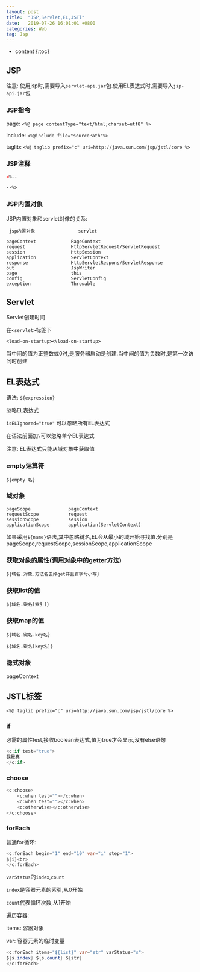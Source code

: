 ```yaml
---
layout: post
title:  "JSP,Servlet,EL,JSTl"
date:   2019-07-26 16:01:01 +0800
categories: Web
tag: Jsp
---
```


* content
{:toc}

## JSP

注意: 使用jsp时,需要导入`servlet-api.jar`包.使用EL表达式时,需要导入`jsp-api.jar`包

### JSP指令

page: `<%@ page contentType="text/html;charset=utf8" %>`

include: `<%@include file="sourcePath"%>`

taglib: `<%@ taglib prefix="c" uri=http://java.sun.com/jsp/jstl/core %>`

### JSP注释

```html
<%--

--%>
```

### JSP内置对象

JSP内置对象和servlet对像的关系:


```text
 jsp内置对象                servlet

pageContext             PageContext
request                 HttpServletRequest/ServletRequest
session                 HttpSession
application             ServletContext
response                HttpServletRespons/ServletResponse
out                     JspWriter
page                    this
config                  ServletConfig
exception               Throwable
```

## Servlet

Servlet创建时间

在`<servlet>`标签下

`<load-on-startup><\load-on-startup>`

当中间的值为正整数或0时,是服务器启动是创建.当中间的值为负数时,是第一次访问时创建

## EL表达式

语法: `${expression}`

忽略EL表达式

`isELIgnored="true"` 可以忽略所有EL表达式

在语法前面加`\`可以忽略单个EL表达式

注意: EL表达式只能从域对象中获取值

### empty运算符

`${empty 名}`

### 域对象

```text
pageScope              pageContext
requestScope           request
sessionScope           session
applicationScope       application(ServletContext)
```

如果采用`${name}`语法,其中忽略键名,EL会从最小的域开始寻找值.分别是pageScope,requestScope,sessionScope,applicationScope

### 获取对象的属性(调用对象中的getter方法)

`${域名.对象.方法名去掉get并且首字母小写}`

### 获取list的值

`${域名.键名[索引]}`

### 获取map的值

`${域名.键名.key名}`

`${域名.键名[key名]}`

### 隐式对象

pageContext

## JSTL标签

`<%@ taglib prefix="c" uri=http://java.sun.com/jsp/jstl/core %>`

### if

必需的属性test,接收boolean表达式,值为true才会显示,没有else语句

```java
<c:if test="true">
我是真
</c:if>
```

### choose

```java
<c:choose>
    <c:when test=""></c:when>
    <c:when test=""></c:when>
    <c:otherwise></c:otherwise>
</c:choose>
```

### forEach

普通for循环:

```java
<c:forEach begin="1" end="10" var="i" step="1">
${i}<br>
</c:forEach>
```

`varStatus`的`index`,`count`

`index`是容器元素的索引,从0开始

`count`代表循环次数,从1开始

遍历容器:

items: 容器对象

var: 容器元素的临时变量

```java
<c:forEach items="${list}" var="str" varStatus="s">
${s.index} ${s.count} ${str}
</c:forEach>
```
